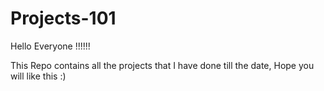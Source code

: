 # Projects-101
Hello Everyone !!!!!!

This Repo contains all the projects that I have done till the date, Hope you will like this :)
